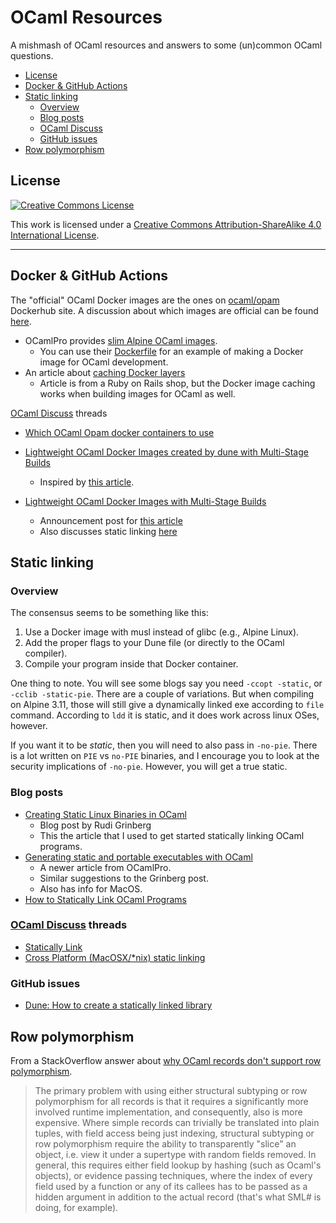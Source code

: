 # OCaml Resources

A mishmash of OCaml resources and answers to some (un)common OCaml questions.

* [License](#license)
* [Docker & GitHub Actions](#docker--github-actions)
* [Static linking](#static-linking)
  * [Overview](#overview)
  * [Blog posts](#blog-posts)
  * [OCaml Discuss](#ocaml-discuss)
  * [GitHub issues](#github-issues)
* [Row polymorphism](#row-polymorphism)

## License

<a rel="license" href="http://creativecommons.org/licenses/by-sa/4.0/">
  <img alt="Creative Commons License" src="https://i.creativecommons.org/l/by-sa/4.0/88x31.png" />
</a>

This work is licensed under a [Creative Commons Attribution-ShareAlike 4.0 International License](http://creativecommons.org/licenses/by-sa/4.0/).

---

## Docker & GitHub Actions

The "official" OCaml Docker images are the ones on [ocaml/opam](https://hub.docker.com/r/ocaml/opam) Dockerhub site.  A discussion about which images are official can be found [here](https://discuss.ocaml.org/t/which-ocaml-opam-docker-containers-to-use/8269).

* OCamlPro provides [slim Alpine OCaml images](https://gitlab.ocamlpro.com/OCamlPro/ocaml-docker-images).
  * You can use their [Dockerfile](https://gitlab.ocamlpro.com/OCamlPro/ocaml-docker-images/-/blob/master/Dockerfile) for an example of making a Docker image for OCaml development.
* An article about [caching Docker layers](https://evilmartians.com/chronicles/build-images-on-github-actions-with-docker-layer-caching#the-cache-dance-off)
  * Article is from a Ruby on Rails shop, but the Docker image caching works when building images for OCaml as well.

[OCaml Discuss](https://discuss.ocaml.org/) threads

* [Which OCaml Opam docker containers to use](https://discuss.ocaml.org/t/which-ocaml-opam-docker-containers-to-use/8269)

* [Lightweight OCaml Docker Images created by dune with Multi-Stage Builds](https://discuss.ocaml.org/t/lightweight-ocaml-docker-images-created-by-dune-with-multi-stage-builds/7958)
  * Inspired by [this article](https://medium.com/@bobbypriambodo/lightweight-ocaml-docker-images-with-multi-stage-builds-f7a060c7fce4).
* [Lightweight OCaml Docker Images with Multi-Stage Builds](https://discuss.ocaml.org/t/lightweight-ocaml-docker-images-with-multi-stage-builds/804)
  * Announcement post for [this article](https://medium.com/@bobbypriambodo/lightweight-ocaml-docker-images-with-multi-stage-builds-f7a060c7fce4)
  * Also discusses static linking [here](https://discuss.ocaml.org/t/lightweight-ocaml-docker-images-with-multi-stage-builds/804/3)

## Static linking

### Overview

The consensus seems to be something like this:

1. Use a Docker image with musl instead of glibc (e.g., Alpine Linux).
2. Add the proper flags to your Dune file (or directly to the OCaml compiler).
3. Compile your program inside that Docker container.

One thing to note.  You will see some blogs say you need `-ccopt -static`, or `-cclib -static-pie`.  There are a couple of variations.  But when compiling on Alpine 3.11, those will still give a dynamically linked exe according to `file` command.  According to `ldd` it is static, and it does work across linux OSes, however.

If you want it to be *static*, then you will need to also pass in `-no-pie`.  There is a lot written on `PIE` vs `no-PIE` binaries, and I encourage you to look at the security implications of `-no-pie`.  However, you will get a true static.

### Blog posts

* [Creating Static Linux Binaries in OCaml](http://rgrinberg.com/posts/static-binaries-tutorial/)
  * Blog post by Rudi Grinberg
  * This the article that I used to get started statically linking OCaml programs.
* [Generating static and portable executables with OCaml](https://www.ocamlpro.com/2021/09/02/generating-static-and-portable-executables-with-ocaml/)
  * A newer article from OCamlPro.
  * Similar suggestions to the Grinberg post.
  * Also has info for MacOS.
* [How to Statically Link OCaml Programs](https://www.systutorials.com/how-to-statically-link-ocaml-programs/)

### [OCaml Discuss](https://discuss.ocaml.org/) threads

* [Statically Link](https://discuss.ocaml.org/t/statically-link/1464)
* [Cross Platform (MacOSX/*nix) static linking](https://discuss.ocaml.org/t/cross-platform-macosx-nix-static-linking/2528)

### GitHub issues

  * [Dune: How to create a statically linked library](https://github.com/ocaml/dune/issues/1904)

## Row polymorphism

From a StackOverflow answer about [why OCaml records don't support row polymorphism](https://stackoverflow.com/a/15241144).

> The primary problem with using either structural subtyping or row polymorphism for all records is that it requires a significantly more involved runtime implementation, and consequently, also is more expensive. Where simple records can trivially be translated into plain tuples, with field access being just indexing, structural subtyping or row polymorphism require the ability to transparently "slice" an object, i.e. view it under a supertype with random fields removed. In general, this requires either field lookup by hashing (such as Ocaml's objects), or evidence passing techniques, where the index of every field used by a function or any of its callees has to be passed as a hidden argument in addition to the actual record (that's what SML# is doing, for example).

